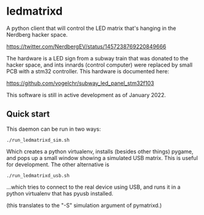 # ledmatrixd

A python client that will control the LED matrix that's hanging in
the Nerdberg hacker space.

https://twitter.com/NerdbergEV/status/1457238769220849666

The hardware is a LED sign from a subway train that was donated
to the hacker space, and ints innards (control computer) were replaced
by small PCB with a stm32 controller. This hardware is documented here:

https://github.com/vogelchr/subway_led_panel_stm32f103

This software is still in active development as of January 2022.

## Quick start

This daemon can be run in two ways:

    ./run_ledmatrixd_sim.sh

Which creates a python virtualenv, installs (besides other things) pygame,
and pops up a small window showing a simulated USB matrix. This is useful
for development. The other alternative is

    ./run_ledmatrixd_usb.sh

...which tries to connect to the real device using USB, and runs it in
a python virtualenv that has pyusb installed.

(this translates to the "-S" simulation argument of pymatrixd.)


